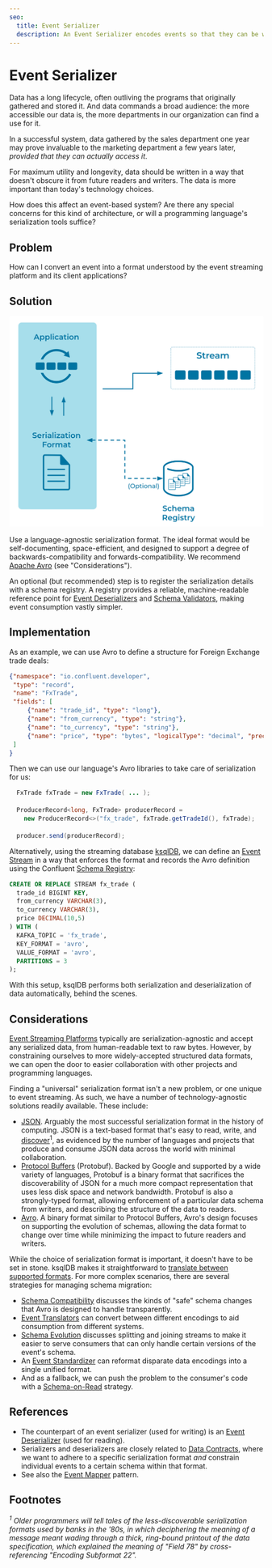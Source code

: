 ```yaml
---
seo:
  title: Event Serializer
  description: An Event Serializer encodes events so that they can be written to disk, transferred across the network, and generally preserved for future readers.
---
```


# Event Serializer

Data has a long lifecycle, often outliving the programs that
originally gathered and stored it. And data commands a broad
audience: the more accessible our data is, the more departments in
our organization can find a use for it. 

In a successful system, data gathered by the sales department one
year may prove invaluable to the marketing department a few years
later, _provided that they can actually access it_.

For maximum utility and longevity, data should be written in a way
that doesn't obscure it from future readers and writers. The data is
more important than today's technology choices.

How does this affect an event-based system? Are there any special
concerns for this kind of architecture, or will a programming
language's serialization tools suffice?

## Problem

How can I convert an event into a format understood by the event
streaming platform and its client applications?

## Solution

![event serializer](../img/event-serializer.svg)

Use a language-agnostic serialization format. The ideal format would
be self-documenting, space-efficient, and designed to support a
degree of backwards-compatibility and forwards-compatibility. We recommend
[Apache Avro][avro] (see "Considerations").

An optional (but recommended) step is to register the serialization details
with a schema registry. A registry provides a reliable,
machine-readable reference point for [Event
Deserializers](./event-deserializer.md) and [Schema
Validators](../event-source/schema-validator.md), making event
consumption vastly simpler.

## Implementation

As an example, we can use Avro to define a structure for Foreign Exchange
trade deals:

```json
{"namespace": "io.confluent.developer",
 "type": "record",
 "name": "FxTrade",
 "fields": [
     {"name": "trade_id", "type": "long"},
     {"name": "from_currency", "type": "string"},
     {"name": "to_currency", "type": "string"},
     {"name": "price", "type": "bytes", "logicalType": "decimal", "precision": 10, "scale": 5}
 ]
}
```

Then we can use our language's Avro libraries to take care of serialization for us:

```java
  FxTrade fxTrade = new FxTrade( ... );

  ProducerRecord<long, FxTrade> producerRecord =
    new ProducerRecord<>("fx_trade", fxTrade.getTradeId(), fxTrade);

  producer.send(producerRecord);
```

Alternatively, using the streaming database
[ksqlDB](https://ksqldb.io/), we can define an [Event
Stream](../event-stream/event-stream.md) in a way that enforces the
format and records the Avro definition using the Confluent [Schema
Registry](https://docs.confluent.io/platform/current/schema-registry/index.html):

```sql
CREATE OR REPLACE STREAM fx_trade (
  trade_id BIGINT KEY,
  from_currency VARCHAR(3),
  to_currency VARCHAR(3),
  price DECIMAL(10,5)
) WITH (
  KAFKA_TOPIC = 'fx_trade',
  KEY_FORMAT = 'avro',
  VALUE_FORMAT = 'avro',
  PARTITIONS = 3
);
```

With this setup, ksqlDB performs both serialization and deserialization of data automatically, behind the scenes.

## Considerations

[Event Streaming
Platforms](../event-stream/event-streaming-platform.md) typically
are serialization-agnostic and accept any serialized data, from
human-readable text to raw bytes. However, by constraining ourselves
to more widely-accepted structured data formats, we can open the door
to easier collaboration with other projects and programming languages.

Finding a "universal" serialization format isn't a new problem, or
one unique to event streaming. As such, we have a number of
technology-agnostic solutions readily available. These include:

* [JSON](https://www.json.org/). Arguably the most successful
  serialization format in the history of computing. JSON is a
  text-based format that's easy to read, write, and
  [discover](https://en.wikipedia.org/wiki/Discoverability)<sup>1</sup>,
  as evidenced by the number of languages and projects that produce
  and consume JSON data across the world with minimal collaboration.
* [Protocol
  Buffers](https://developers.google.com/protocol-buffers) (Protobuf). Backed by
  Google and supported by a wide variety of languages, Protobuf is a
  binary format that sacrifices the discoverability of JSON for a much
  more compact representation that uses less disk space and network
  bandwidth. Protobuf is also a strongly-typed format, allowing
  enforcement of a particular data schema from writers, and describing
  the structure of the data to readers.
* [Avro][avro]. A binary format similar to
  Protocol Buffers, Avro's design focuses on supporting the
  evolution of schemas, allowing the data format to change over time
  while minimizing the impact to future readers and writers.

While the choice of serialization format is important, it doesn't have
to be set in stone. ksqlDB makes it straightforward to [translate between
supported formats](https://kafka-tutorials.confluent.io/changing-serialization-format/ksql.html). For
more complex scenarios, there are several strategies for managing schema
migration:

* [Schema
  Compatibility](../event-stream/schema-evolution/)
  discusses the kinds of "safe" schema changes that Avro is designed
  to handle transparently.
* [Event Translators](../event-processing/event-translator.md) can
  convert between different encodings to aid consumption from different
  systems.
* [Schema
  Evolution](../event-stream/schema-evolution/)
  discusses splitting and joining streams to make it easier to serve
  consumers that can only handle certain versions of the event's
  schema.
* An [Event Standardizer](./event-standardizer.md) can reformat
  disparate data encodings into a single unified format.
* And as a fallback, we can push the problem to the consumer's code
  with a [Schema-on-Read](./schema-on-read.md) strategy.

## References

* The counterpart of an event serializer (used for writing) is an [Event Deserializer](./event-deserializer.md) (used for reading).
* Serializers and deserializers are closely related to [Data
  Contracts](./data-contract.md), where we want to adhere to a
  specific serialization format _and_ constrain individual events
  to a certain schema within that format.
* See also the [Event Mapper](../event-processing/event-mapper.md) pattern.

## Footnotes

_<sup>1</sup> Older programmers will tell tales of the
less-discoverable serialization formats used by banks in the '80s, in
which deciphering the meaning of a message meant wading through a
thick, ring-bound printout of the data specification, which explained the
meaning of "Field 78" by cross-referencing "Encoding Subformat 22"._

[Avro]: https://avro.apache.org/docs/current/
